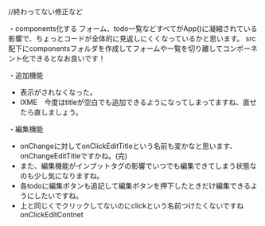 //終わってない修正など

・components化する
フォーム、todo一覧などすべてがApp()に凝縮されている影響で、ちょっとコードが全体的に見返しにくくなっているかと思います。
src配下にcomponentsフォルダを作成してフォームや一覧を切り離してコンポーネント化できるとなお良いです！

・追加機能
- 表示がされなくなった。
- IXME　今度はtitleが空白でも追加できるようになってしまってますね、直せたら直しましょう。

・編集機能
- onChangeに対してonClickEditTitleという名前も変かなと思います、onChangeEditTitleですかね。(完)
- また、編集機能がインプットタグの影響でいつでも編集できてしまう状態なのも少し気になりますね。
- 各todoに編集ボタンも追記して編集ボタンを押下したときだけ編集できるようにしたいですね。
- 上と同じくでクリックしてないのにclickという名前つけたくないですね onClickEditContnet
